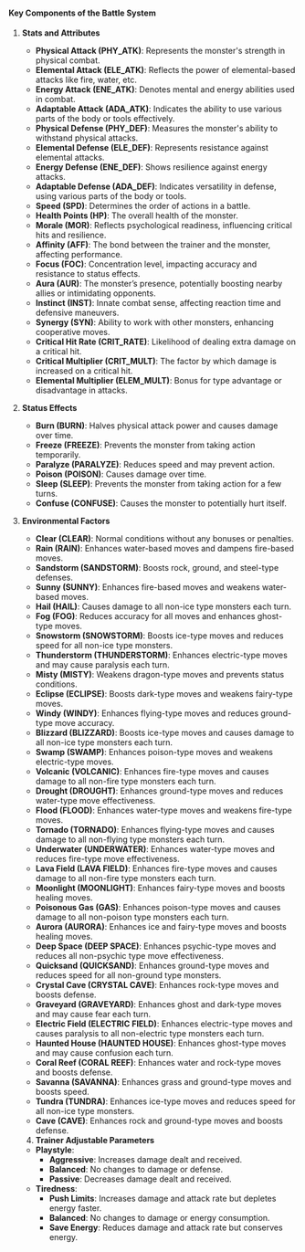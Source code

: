 #### Key Components of the Battle System

1. **Stats and Attributes**
   - **Physical Attack (PHY_ATK)**: Represents the monster's strength in physical combat.
   - **Elemental Attack (ELE_ATK)**: Reflects the power of elemental-based attacks like fire, water, etc.
   - **Energy Attack (ENE_ATK)**: Denotes mental and energy abilities used in combat.
   - **Adaptable Attack (ADA_ATK)**: Indicates the ability to use various parts of the body or tools effectively.
   - **Physical Defense (PHY_DEF)**: Measures the monster's ability to withstand physical attacks.
   - **Elemental Defense (ELE_DEF)**: Represents resistance against elemental attacks.
   - **Energy Defense (ENE_DEF)**: Shows resilience against energy attacks.
   - **Adaptable Defense (ADA_DEF)**: Indicates versatility in defense, using various parts of the body or tools.
   - **Speed (SPD)**: Determines the order of actions in a battle.
   - **Health Points (HP)**: The overall health of the monster.
   - **Morale (MOR)**: Reflects psychological readiness, influencing critical hits and resilience.
   - **Affinity (AFF)**: The bond between the trainer and the monster, affecting performance.
   - **Focus (FOC)**: Concentration level, impacting accuracy and resistance to status effects.
   - **Aura (AUR)**: The monster’s presence, potentially boosting nearby allies or intimidating opponents.
   - **Instinct (INST)**: Innate combat sense, affecting reaction time and defensive maneuvers.
   - **Synergy (SYN)**: Ability to work with other monsters, enhancing cooperative moves.
   - **Critical Hit Rate (CRIT_RATE)**: Likelihood of dealing extra damage on a critical hit.
   - **Critical Multiplier (CRIT_MULT)**: The factor by which damage is increased on a critical hit.
   - **Elemental Multiplier (ELEM_MULT)**: Bonus for type advantage or disadvantage in attacks.

2. **Status Effects**
   - **Burn (BURN)**: Halves physical attack power and causes damage over time.
   - **Freeze (FREEZE)**: Prevents the monster from taking action temporarily.
   - **Paralyze (PARALYZE)**: Reduces speed and may prevent action.
   - **Poison (POISON)**: Causes damage over time.
   - **Sleep (SLEEP)**: Prevents the monster from taking action for a few turns.
   - **Confuse (CONFUSE)**: Causes the monster to potentially hurt itself.

3. **Environmental Factors**
   - **Clear (CLEAR)**: Normal conditions without any bonuses or penalties.
   - **Rain (RAIN)**: Enhances water-based moves and dampens fire-based moves.
   - **Sandstorm (SANDSTORM)**: Boosts rock, ground, and steel-type defenses.
   - **Sunny (SUNNY)**: Enhances fire-based moves and weakens water-based moves.
   - **Hail (HAIL)**: Causes damage to all non-ice type monsters each turn.
   - **Fog (FOG)**: Reduces accuracy for all moves and enhances ghost-type moves.
   - **Snowstorm (SNOWSTORM)**: Boosts ice-type moves and reduces speed for all non-ice type monsters.
   - **Thunderstorm (THUNDERSTORM)**: Enhances electric-type moves and may cause paralysis each turn.
   - **Misty (MISTY)**: Weakens dragon-type moves and prevents status conditions.
   - **Eclipse (ECLIPSE)**: Boosts dark-type moves and weakens fairy-type moves.
   - **Windy (WINDY)**: Enhances flying-type moves and reduces ground-type move accuracy.
   - **Blizzard (BLIZZARD)**: Boosts ice-type moves and causes damage to all non-ice type monsters each turn.
   - **Swamp (SWAMP)**: Enhances poison-type moves and weakens electric-type moves.
   - **Volcanic (VOLCANIC)**: Enhances fire-type moves and causes damage to all non-fire type monsters each turn.
   - **Drought (DROUGHT)**: Enhances ground-type moves and reduces water-type move effectiveness.
   - **Flood (FLOOD)**: Enhances water-type moves and weakens fire-type moves.
   - **Tornado (TORNADO)**: Enhances flying-type moves and causes damage to all non-flying type monsters each turn.
   - **Underwater (UNDERWATER)**: Enhances water-type moves and reduces fire-type move effectiveness.
   - **Lava Field (LAVA FIELD)**: Enhances fire-type moves and causes damage to all non-fire type monsters each turn.
   - **Moonlight (MOONLIGHT)**: Enhances fairy-type moves and boosts healing moves.
   - **Poisonous Gas (GAS)**: Enhances poison-type moves and causes damage to all non-poison type monsters each turn.
   - **Aurora (AURORA)**: Enhances ice and fairy-type moves and boosts healing moves.
   - **Deep Space (DEEP SPACE)**: Enhances psychic-type moves and reduces all non-psychic type move effectiveness.
   - **Quicksand (QUICKSAND)**: Enhances ground-type moves and reduces speed for all non-ground type monsters.
   - **Crystal Cave (CRYSTAL CAVE)**: Enhances rock-type moves and boosts defense.
   - **Graveyard (GRAVEYARD)**: Enhances ghost and dark-type moves and may cause fear each turn.
   - **Electric Field (ELECTRIC FIELD)**: Enhances electric-type moves and causes paralysis to all non-electric type monsters each turn.
   - **Haunted House (HAUNTED HOUSE)**: Enhances ghost-type moves and may cause confusion each turn.
   - **Coral Reef (CORAL REEF)**: Enhances water and rock-type moves and boosts defense.
   - **Savanna (SAVANNA)**: Enhances grass and ground-type moves and boosts speed.
   - **Tundra (TUNDRA)**: Enhances ice-type moves and reduces speed for all non-ice type monsters.
   - **Cave (CAVE)**: Enhances rock and ground-type moves and boosts defense.

   4. **Trainer Adjustable Parameters**
   - **Playstyle**: 
     - **Aggressive**: Increases damage dealt and received.
     - **Balanced**: No changes to damage or defense.
     - **Passive**: Decreases damage dealt and received.
   - **Tiredness**:
     - **Push Limits**: Increases damage and attack rate but depletes energy faster.
     - **Balanced**: No changes to damage or energy consumption.
     - **Save Energy**: Reduces damage and attack rate but conserves energy.

